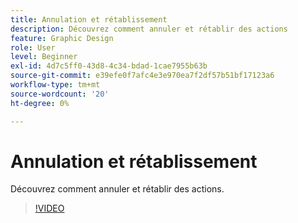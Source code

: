```yaml
---
title: Annulation et rétablissement
description: Découvrez comment annuler et rétablir des actions
feature: Graphic Design
role: User
level: Beginner
exl-id: 4d7c5ff0-43d8-4c34-bdad-1cae7955b63b
source-git-commit: e39efe0f7afc4e3e970ea7f2df57b51bf17123a6
workflow-type: tm+mt
source-wordcount: '20'
ht-degree: 0%

---
```


# Annulation et rétablissement

Découvrez comment annuler et rétablir des actions.

>[!VIDEO](https://video.tv.adobe.com/v/3420216?quality=12&learn=on&hidetitle=true)
